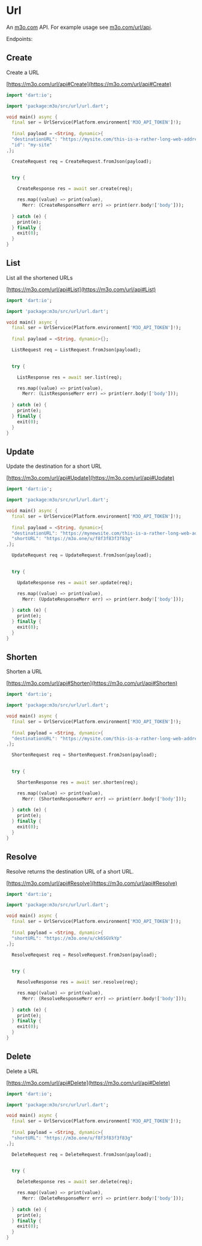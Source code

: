 # Url

An [m3o.com](https://m3o.com) API. For example usage see [m3o.com/url/api](https://m3o.com/url/api).

Endpoints:

## Create

Create a URL


[https://m3o.com/url/api#Create](https://m3o.com/url/api#Create)

```dart
import 'dart:io';

import 'package:m3o/src/url/url.dart';

void main() async {
  final ser = UrlService(Platform.environment['M3O_API_TOKEN']!);
 
  final payload = <String, dynamic>{
  "destinationURL": "https://mysite.com/this-is-a-rather-long-web-address",
  "id": "my-site"
,};

  CreateRequest req = CreateRequest.fromJson(payload);

  
  try {

	CreateResponse res = await ser.create(req);

    res.map((value) => print(value),
	  Merr: (CreateResponseMerr err) => print(err.body!['body']));	
  
  } catch (e) {
    print(e);
  } finally {
    exit(0);
  }
}
```
## List

List all the shortened URLs


[https://m3o.com/url/api#List](https://m3o.com/url/api#List)

```dart
import 'dart:io';

import 'package:m3o/src/url/url.dart';

void main() async {
  final ser = UrlService(Platform.environment['M3O_API_TOKEN']!);
 
  final payload = <String, dynamic>{};

  ListRequest req = ListRequest.fromJson(payload);

  
  try {

	ListResponse res = await ser.list(req);

    res.map((value) => print(value),
	  Merr: (ListResponseMerr err) => print(err.body!['body']));	
  
  } catch (e) {
    print(e);
  } finally {
    exit(0);
  }
}
```
## Update

Update the destination for a short URL


[https://m3o.com/url/api#Update](https://m3o.com/url/api#Update)

```dart
import 'dart:io';

import 'package:m3o/src/url/url.dart';

void main() async {
  final ser = UrlService(Platform.environment['M3O_API_TOKEN']!);
 
  final payload = <String, dynamic>{
  "destinationURL": "https://mynewsite.com/this-is-a-rather-long-web-address",
  "shortURL": "https://m3o.one/u/f8f3f83f3f83g"
,};

  UpdateRequest req = UpdateRequest.fromJson(payload);

  
  try {

	UpdateResponse res = await ser.update(req);

    res.map((value) => print(value),
	  Merr: (UpdateResponseMerr err) => print(err.body!['body']));	
  
  } catch (e) {
    print(e);
  } finally {
    exit(0);
  }
}
```
## Shorten

Shorten a URL


[https://m3o.com/url/api#Shorten](https://m3o.com/url/api#Shorten)

```dart
import 'dart:io';

import 'package:m3o/src/url/url.dart';

void main() async {
  final ser = UrlService(Platform.environment['M3O_API_TOKEN']!);
 
  final payload = <String, dynamic>{
  "destinationURL": "https://mysite.com/this-is-a-rather-long-web-address"
,};

  ShortenRequest req = ShortenRequest.fromJson(payload);

  
  try {

	ShortenResponse res = await ser.shorten(req);

    res.map((value) => print(value),
	  Merr: (ShortenResponseMerr err) => print(err.body!['body']));	
  
  } catch (e) {
    print(e);
  } finally {
    exit(0);
  }
}
```
## Resolve

Resolve returns the destination URL of a short URL.


[https://m3o.com/url/api#Resolve](https://m3o.com/url/api#Resolve)

```dart
import 'dart:io';

import 'package:m3o/src/url/url.dart';

void main() async {
  final ser = UrlService(Platform.environment['M3O_API_TOKEN']!);
 
  final payload = <String, dynamic>{
  "shortURL": "https://m3o.one/u/ck6SGVkYp"
,};

  ResolveRequest req = ResolveRequest.fromJson(payload);

  
  try {

	ResolveResponse res = await ser.resolve(req);

    res.map((value) => print(value),
	  Merr: (ResolveResponseMerr err) => print(err.body!['body']));	
  
  } catch (e) {
    print(e);
  } finally {
    exit(0);
  }
}
```
## Delete

Delete a URL


[https://m3o.com/url/api#Delete](https://m3o.com/url/api#Delete)

```dart
import 'dart:io';

import 'package:m3o/src/url/url.dart';

void main() async {
  final ser = UrlService(Platform.environment['M3O_API_TOKEN']!);
 
  final payload = <String, dynamic>{
  "shortURL": "https://m3o.one/u/f8f3f83f3f83g"
,};

  DeleteRequest req = DeleteRequest.fromJson(payload);

  
  try {

	DeleteResponse res = await ser.delete(req);

    res.map((value) => print(value),
	  Merr: (DeleteResponseMerr err) => print(err.body!['body']));	
  
  } catch (e) {
    print(e);
  } finally {
    exit(0);
  }
}
```
